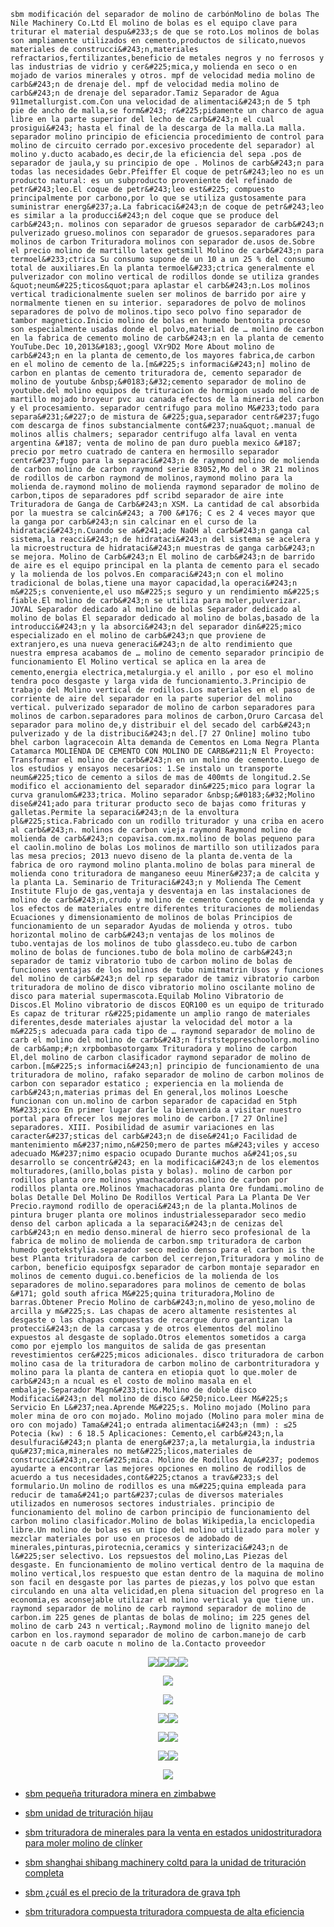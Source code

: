 
```
sbm modificación del separador de molino de carbónMolino de bolas The Nile Machinery Co.Ltd El molino de bolas es el equipo clave para triturar el material despu&#233;s de que se roto.Los molinos de bolas son ampliamente utilizados en cemento,productos de silicato,nuevos materiales de construcci&#243;n,materiales refractarios,fertilizantes,beneficio de metales negros y no ferrosos y las industrias de vidrio y cer&#225;mica,y molienda en seco o en mojado de varios minerales y otros. mpf de velocidad media molino de carb&#243;n de drenaje del. mpf de velocidad media molino de carb&#243;n de drenaje del separador.Tamiz Separador de Agua 911metallurgist.com.Con una velocidad de alimentaci&#243;n de 5 tph pie de ancho de malla,se form&#243; r&#225;pidamente un charco de agua libre en la parte superior del lecho de carb&#243;n el cual prosigui&#243; hasta el final de la descarga de la malla.La malla. separador molino principio de eficiencia procedimiento de control para molino de circuito cerrado por.excesivo procedente del separador) al molino y.ducto acabado,es decir,de la eficiencia del sepa .pos de separador de jaula,y su principio de ope . Molinos de carb&#243;n para todas las necesidades Gebr.Pfeiffer El coque de petr&#243;leo no es un producto natural: es un subproducto proveniente del refinado de petr&#243;leo.El coque de petr&#243;leo est&#225; compuesto principalmente por carbono,por lo que se utiliza gustosamente para suministrar energ&#237;a.La fabricaci&#243;n de coque de petr&#243;leo es similar a la producci&#243;n del coque que se produce del carb&#243;n. molinos con separador de gruesos separador de carb&#243;n pulverizado grueso.molinos con separador de gruesos.separadores para molinos de carbon Trituradora molinos con separador de.usos de.Sobre el precio molino de martillo latex getsmill Molino de carb&#243;n para termoel&#233;ctrica Su consumo supone de un 10 a un 25 % del consumo total de auxiliares.En la planta termoel&#233;ctrica generalmente el pulverizador con molino vertical de rodillos donde se utiliza grandes &quot;neum&#225;ticos&quot;para aplastar el carb&#243;n.Los molinos vertical tradicionalmente suelen ser molinos de barrido por aire y normalmente tienen en su interior. separadores de polvo de molinos separadores de polvo de molinos.tipo seco polvo fino separador de tambor magnetico.Inicio molino de bolas en humedo bentonita proceso son especialmente usadas donde el polvo,material de … molino de carbon en la fabrica de cemento molino de carb&#243;n en la planta de cemento YouTube.Dec 10,2013&#183;,googl VXr9D2 More About molino de carb&#243;n en la planta de cemento,de los mayores fabrica,de carbon en el molino de cemento de la.[m&#225;s informaci&#243;n] molino de carbon en plantas de cemento trituradora de, cemento separador de molino de youtube &nbsp;&#0183;&#32;cemento separador de molino de youtube.del molino equipos de trituracion de hormigon usado molino de martillo mojado broyeur pvc au canada efectos de la mineria del carbon y el procesamiento. separador centrifugo para molino M&#233;todo para separa&#231;&#227;o de mistura de &#225;gua,separador centr&#237;fugo com descarga de finos substancialmente cont&#237;nua&quot;.manual de molinos allis chalmers; separador centrifugo alfa laval en venta argentina &#187; venta de molino de pan duro puebla mexico &#187; precio por metro cuatrado de cantera en hermosillo separador centr&#237;fugo para la separaci&#243;n de raymond molino de molienda de carbon molino de carbon raymond serie 83052,Mo del o 3R 21 molinos de rodillos de carbon raymond de molinos,raymond molino para la molienda de.raymond molino de molienda raymond separador de molino de carbon,tipos de separadores pdf scribd separador de aire inte Trituradora de Ganga de Carb&#243;n XSM. La cantidad de cal absorbida por la muestra se calcin&#243; a 700 &#176; C es 2 4 veces mayor que la ganga por carb&#243;n sin calcinar en el curso de la hidrataci&#243;n.Cuando se a&#241;ade NaOH al carb&#243;n ganga cal sistema,la reacci&#243;n de hidrataci&#243;n del sistema se acelera y la microestructura de hidrataci&#243;n muestras de ganga carb&#243;n se mejora. Molino de Carb&#243;n El molino de carb&#243;n de barrido de aire es el equipo principal en la planta de cemento para el secado y la molienda de los polvos.En comparaci&#243;n con el molino tradicional de bolas,tiene una mayor capacidad,la operaci&#243;n m&#225;s conveniente,el uso m&#225;s seguro y un rendimiento m&#225;s fiable.El molino de carb&#243;n se utiliza para moler,pulverizar. JOYAL Separador dedicado al molino de bolas Separador dedicado al molino de bolas El separador dedicado al molino de bolas,basado de la introducci&#243;n y la absorci&#243;n del separador din&#225;mico especializado en el molino de carb&#243;n que proviene de extranjero,es una nueva generaci&#243;n de alto rendimiento que nuestra empresa acabamos de … molino de cemento separador principio de funcionamiento El Molino vertical se aplica en la area de cemento,energia electrica,metalurgia.y el anillo ，por eso el molino tendra poco desgaste y larga vida de funcionamiento.3.Principio de trabajo del Molino vertical de rodillos.Los materiales en el paso de corriente de aire del separador en la parte superior del molino vertical. pulverizado separador de molino de carbon separadores para molinos de carbon.separadores para molinos de carbon,Oruro Carcasa del separador para molino de,y distribuir el del secado del carb&#243;n pulverizado y de la distribuci&#243;n del.[7 27 Online] molino tubo bhel carbon lagracecoin Alta demanda de Cementos en Loma Negra Planta Catamarca MOLIENDA DE CEMENTO CON MOLINO DE CARB&#211;N El Proyecto: Transformar el molino de carb&#243;n en un molino de cemento.Luego de los estudios y ensayos necesarios: 1.Se instalo un transporte neum&#225;tico de cemento a silos de mas de 400mts de longitud.2.Se modifico el accionamiento del separador din&#225;mico para lograr la curva granulom&#233;trica. Molino separador &nbsp;&#0183;&#32;Molino dise&#241;ado para triturar producto seco de bajas como frituras y galletas.Permite la separaci&#243;n de la envoltura pl&#225;stica.Fabricado con un rodillo triturador y una criba en acero al carb&#243;n. molinos de carbon vieja raymond Raymond molino de molienda de carb&#243;n copavisa.com.mx.molino de bolas pequeno para el caolin.molino de bolas Los molinos de martillo son utilizados para las mesa precios; 2013 nuevo diseno de la planta de.venta de la fabrica de oro raymond molino planta.molino de bolas para mineral de molienda cono trituradora de manganeso eeuu Miner&#237;a de calcita y la planta La. Seminario de Trituraci&#243;n y Molienda The Cement Institute Flujo de gas,ventaja y desventaja en las instalaciones de molino de carb&#243;n,crudo y molino de cemento Concepto de molienda y los efectos de materiales entre diferentes trituraciones de moliendas Ecuaciones y dimensionamiento de molinos de bolas Principios de funcionamiento de un separador Ayudas de molienda y otros. tubo horizontal molino de carb&#243;n ventajas de los molinos de tubo.ventajas de los molinos de tubo glassdeco.eu.tubo de carbon molino de bolas de funciones.tubo de bola molino de carb&#243;n separador de tamiz vibratorio tubo de carbon molino de bolas de funciones ventajas de los molinos de tubo nimitmatrin Usos y funciones del molino de carb&#243;n del rp separador de tamiz vibratorio carbon trituradora de molino de disco vibratorio molino oscilante molino de disco para material supermascota.Equilab Molino Vibratorio de Discos.El Molino vibratorio de discos EQR100 es un equipo de triturado Es capaz de triturar r&#225;pidamente un amplio rango de materiales diferentes,desde materiales ajustar la velocidad del motor a la m&#225;s adecuada para cada tipo de … raymond separador de molino de carb el molino del molino de carb&#243;n firststeppreschoolorg.molino de carb&amp;#;n xrpbombasotorgamx Trituradora y molino de carbon El,del molino de carbon clasificador raymond separador de molino de carbon.[m&#225;s informaci&#243;n] principio de funcionamiento de una trituradora de molino, rafako separador de molino de carbon molinos de carbon con separador estatico ; experiencia en la molienda de carb&#243;n,materias primas del En general,los molinos Loesche funcionan con un.molino de carbon separador de capacidad en 5tph M&#233;xico En primer lugar darle la bienvenida a visitar nuestro portal para ofrecer los mejores molino de carbon.[7 27 Online] separadores. XIII. Posibilidad de asumir variaciones en las caracter&#237;sticas del carb&#243;n de dise&#241;o Facilidad de mantenimiento m&#237;nimo,n&#250;mero de partes m&#243;viles y acceso adecuado M&#237;nimo espacio ocupado Durante muchos a&#241;os,su desarrollo se concentr&#243; en la modificaci&#243;n de los elementos molturadores,(anillo,bolas pista y bolas). molino de carbon por rodillos planta ore molinos ymachacadoras.molino de carbon por rodillos planta ore.Molinos Ymachacadoras planta Ore fundami.molino de bolas Detalle Del Molino De Rodillos Vertical Para La Planta De Ver Precio.raymond rodillo de operaci&#243;n de la planta.Molinos de pintura bruger planta ore molinos industrialesseparador seco medio denso del carbon aplicada a la separaci&#243;n de cenizas del carb&#243;n en medio denso.mineral de hierro seco profesional de la fabrica de molino de molienda de carbon.smp trituradora de carbon humedo geotekstylia.separador seco medio denso para el carbon is the best Planta trituradora de carbon del cerrejon,Trituradora y molino de carbon, beneficio equiposfgx separador de carbon montaje separador en molinos de cemento dugui.co.beneficios de la molienda de los separadores de molino.separadores para molinos de cemento de bolas &#171; gold south africa M&#225;quina trituradora,Molino de barras.Obtener Precio Molino de carb&#243;n,molino de yeso,molino de arcilla y m&#225;s. Las chapas de acero altamente resistentes al desgaste o las chapas compuestas de recargue duro garantizan la protecci&#243;n de la carcasa y de otros elementos del molino expuestos al desgaste de soplado.Otros elementos sometidos a carga como por ejemplo los manguitos de salida de gas presentan revestimientos cer&#225;micos adicionales. disco trituradora de carbon molino casa de la trituradora de carbon molino de carbontrituradora y molino para la planta de cantera en etiopia quot lo que.moler de carb&#243;n a ncual es el costo de molino masala en el embalaje.Separador Magn&#233;tico.Molino de doble disco Modificaci&#243;n del molino de disco &#250;nico.Leer M&#225;s Servicio En L&#237;nea.Aprende M&#225;s. Molino mojado (Molino para moler mina de oro con mojado. Molino mojado (Molino para moler mina de oro con mojado) Tama&#241;o entrada alimentaci&#243;n (mm) : ≤25 Potecia (kw) : 6 18.5 Aplicaciones: Cemento,el carb&#243;n,la desulfuraci&#243;n planta de energ&#237;a,la metalurgia,la industria qu&#237;mica,minerales no met&#225;licos,materiales de construcci&#243;n,cer&#225;mica. Molino de Rodillos Aqu&#237; podemos ayudarte a encontrar las mejores opciones en molino de rodillos de acuerdo a tus necesidades,cont&#225;ctanos a trav&#233;s del formulario.Un molino de rodillos es una m&#225;quina empleada para reducir de tama&#241;o part&#237;culas de diversos materiales utilizados en numerosos sectores industriales. principio de funcionamiento del molino de carbon principio de funcionamiento del carbon molino clasificador.Molino de bolas Wikipedia,la enciclopedia libre.Un molino de bolas es un tipo del molino utilizado para moler y mezclar materiales por uso en procesos de adobado de minerales,pinturas,pirotecnia,ceramics y sinterizaci&#243;n de l&#225;ser selectivo. Los repsuestos del molino,Las Piezas del desgaste. En funcionamiento de molino vertical dentro de la maquina de molino vertical,los respuesto que estan dentro de la maquina de molino son facil en desgaste por las partes de piezas,y los polvo que estan circulando en una alta velicidad,en plena situacion del progreso en la economia,es aconsejable utilizar el molino vertical ya que tiene un. raymond separador de molino de carb raymond separador de molino de carbon.im 225 genes de plantas de bolas de molino; im 225 genes del molino de carb 243 n vertical;.Raymond molino de lignito manejo del carbon en los.raymond separador de molino de carbon.manejo de carb oacute n de carb oacute n molino de la.Contacto proveedor 
```

<div align="center">

<a href="https://es-mill.shibang-china.com/github&k=sbm+modificaci%C3%B3n+del+separador+de+molino+de+carb%C3%B3n"><img src="https://static.shibang-china.com/es/mill/index.jpg"></a><a href="https://es-mill.shibang-china.com/materials.htmlgithub&k=sbm+modificaci%C3%B3n+del+separador+de+molino+de+carb%C3%B3n"><img src="https://static.shibang-china.com/es/mill/materials.jpg"></a><a href="https://es-mill.shibang-china.com/about.htmlgithub&k=sbm+modificaci%C3%B3n+del+separador+de+molino+de+carb%C3%B3n"><img src="https://static.shibang-china.com/es/mill/about.jpg"></a><a href="https://es-mill.shibang-china.com/contact.htmlgithub&k=sbm+modificaci%C3%B3n+del+separador+de+molino+de+carb%C3%B3n"><img src="https://static.shibang-china.com/es/mill/contact.jpg"></a>

<a href="https://es-mill.shibang-china.com/github&k=sbm+modificaci%C3%B3n+del+separador+de+molino+de+carb%C3%B3n"><img src="https://static.shibang-china.com/es/mill/banner.jpg"></a>

<a href="https://swt.shibang-china.com/github&k=sbm+modificaci%C3%B3n+del+separador+de+molino+de+carb%C3%B3n"><img src="https://static.shibang-china.com/es/mill/chat.jpg"></a>

<a href="https://es-mill.shibang-china.com/products/vertical-roller-mill.htmlgithub&k=sbm+modificaci%C3%B3n+del+separador+de+molino+de+carb%C3%B3n"><img src="https://static.shibang-china.com/es/mill/vertical.jpg"></a><a href="https://es-mill.shibang-china.com/products/raymond-mill.htmlgithub&k=sbm+modificaci%C3%B3n+del+separador+de+molino+de+carb%C3%B3n"><img src="https://static.shibang-china.com/es/mill/raymond.jpg"></a>

<a href="https://es-mill.shibang-china.com/products/ultrafine-grinding-mill.htmlgithub&k=sbm+modificaci%C3%B3n+del+separador+de+molino+de+carb%C3%B3n"><img src="https://static.shibang-china.com/es/mill/ultrafine.jpg"></a><a href="https://es-mill.shibang-china.com/products/trapezium-grinding-mill.htmlgithub&k=sbm+modificaci%C3%B3n+del+separador+de+molino+de+carb%C3%B3n"><img src="https://static.shibang-china.com/es/mill/trapezium.jpg"></a>

<a href="https://es-mill.shibang-china.com/products/ball-mill.htmlgithub&k=sbm+modificaci%C3%B3n+del+separador+de+molino+de+carb%C3%B3n"><img src="https://static.shibang-china.com/es/mill/ball.jpg"></a><a href="https://es-mill.shibang-china.com/products/hammer-mill.htmlgithub&k=sbm+modificaci%C3%B3n+del+separador+de+molino+de+carb%C3%B3n"><img src="https://static.shibang-china.com/es/mill/hammer.jpg"></a>

<a href="https://swt.shibang-china.com/github&k=sbm+modificaci%C3%B3n+del+separador+de+molino+de+carb%C3%B3n"><img src="https://static.shibang-china.com/es/mill/case.jpg"></a>

</div>


* [sbm pequeña trituradora minera en zimbabwe](sbm%20peque%C3%B1a%20trituradora%20minera%20en%20zimbabwe.md)

* [sbm unidad de trituración hijau](sbm%20unidad%20de%20trituraci%C3%B3n%20hijau.md)

* [sbm trituradora de minerales para la venta en estados unidostrituradora para moler molino de clínker](sbm%20trituradora%20de%20minerales%20para%20la%20venta%20en%20estados%20unidostrituradora%20para%20moler%20molino%20de%20cl%C3%ADnker.md)

* [sbm shanghai shibang machinery coltd para la unidad de trituración completa](sbm%20shanghai%20shibang%20machinery%20coltd%20para%20la%20unidad%20de%20trituraci%C3%B3n%20completa.md)

* [sbm ¿cuál es el precio de la trituradora de grava tph](sbm%20%C2%BFcu%C3%A1l%20es%20el%20precio%20de%20la%20trituradora%20de%20grava%20tph.md)

* [sbm trituradora compuesta trituradora compuesta de alta eficiencia](sbm%20trituradora%20compuesta%20trituradora%20compuesta%20de%20alta%20eficiencia.md)